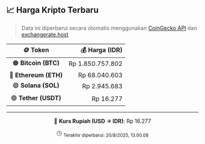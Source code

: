 

<!-- HARGA_KRIPTO -->
## 📈 Harga Kripto Terbaru

> Data ini diperbarui secara otomatis menggunakan [CoinGecko API](https://www.coingecko.com/) dan [exchangerate.host](https://exchangerate.host/)

<div align="center">

| 🪙 Token | 💰 Harga (IDR) |
|:------:|---------------:|
| 🟠 **Bitcoin (BTC)**   | Rp 1.850.757.802 |
| 🔵 **Ethereum (ETH)**  | Rp 68.040.603 |
| 🟣 **Solana (SOL)**    | Rp 2.945.683 |
| 🟢 **Tether (USDT)**   | Rp 16.277 |

---

💱 **Kurs Rupiah (USD → IDR)**: Rp 16.277

🕒 <sub>Terakhir diperbarui: 20/8/2025, 13.00.08</sub>

</div>
<!-- /HARGA_KRIPTO -->